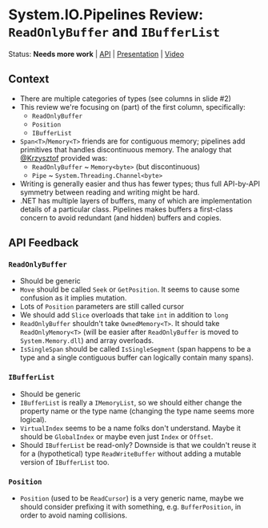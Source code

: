 # System.IO.Pipelines Review: `ReadOnlyBuffer` and `IBufferList`

Status: **Needs more work** | 
[API](System.IO.Pipelines.md) |
[Presentation](System.IO.Pipelines.pptx) |
[Video](https://www.youtube.com/watch?v=tLnQsNTfl9Q)

## Context

* There are multiple categories of types (see columns in slide #2)
* This review we're focusing on (part) of the first column, specifically:
    - `ReadOnlyBuffer`
    - `Position`
    - `IBufferList`
* `Span<T>`/`Memory<T>` friends are for contiguous memory; pipelines add
  primitives that handles discontinuous memory. The analogy that
  [@Krzysztof](https://github.com/KrzysztofCwalina) provided was:
    - `ReadOnlyBuffer` ~ `Memory<byte>` (but discontinuous)
    - `Pipe` ~ `System.Threading.Channel<byte>`
* Writing is generally easier and thus has fewer types; thus full API-by-API
  symmetry between reading and writing might be hard.
* .NET has multiple layers of buffers, many of which are implementation details
  of a particular class. Pipelines makes buffers a first-class concern to avoid
  redundant (and hidden) buffers and copies.

## API Feedback

### `ReadOnlyBuffer`

* Should be generic
* `Move` should be called `Seek` or `GetPosition`. It seems to cause some
  confusion as it implies mutation.
* Lots of `Position` parameters are still called cursor
* We should add `Slice` overloads that take `int` in addition to `long`
* `ReadOnlyBuffer` shouldn't take `OwnedMemory<T>`. It should take
  `ReadOnlyMemory<T>` (will be easier after `ReadOnlyBuffer` is moved to
  `System.Memory.dll`) and array overloads.
* `IsSingleSpan` should be called `IsSingleSegment` (span happens to be a type
  and a single contiguous buffer can logically contain many spans).

### `IBufferList`

* Should be generic
* `IBufferList` is really a `IMemoryList`, so we should either change the
  property name or the type name (changing the type name seems more logical).
* `VirtualIndex` seems to be a name folks don't understand. Maybe it should be
  `GlobalIndex` or maybe even just `Index` or `Offset`.
* Should `IBufferList` be read-only? Downside is that we couldn't reuse it for
  a (hypothetical) type `ReadWriteBuffer` without adding a mutable version of
  `IBufferList` too.

### `Position`

* `Position` (used to be `ReadCursor`) is a very generic name, maybe we should
  consider prefixing it with something, e.g. `BufferPosition`, in order to avoid
  naming collisions.
